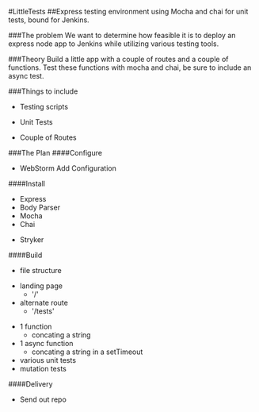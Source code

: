 #LittleTests
##Express testing environment using Mocha and chai for unit tests, bound for Jenkins.

###The problem
We want to determine how feasible it is to deploy an express node app to Jenkins while utilizing various testing tools.

###Theory
Build a little app with a couple of routes and a couple of functions. Test these functions with mocha and chai, be sure to include an async test. 

###Things to include
- Testing scripts
* Unit Tests
- Couple of Routes

###The Plan
####Configure
- WebStorm Add Configuration

####Install
- Express
- Body Parser
- Mocha
- Chai
* Stryker

####Build
* file structure
- landing page
    - '/'
- alternate route
    - '/tests'
* 1 function
    * concating a string
* 1 async function
    * concating a string in a setTimeout
* various unit tests
* mutation tests

####Delivery
* Send out repo